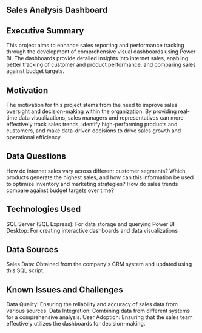 ## Sales Analysis Dashboard

## Executive Summary
This project aims to enhance sales reporting and performance tracking through the development of comprehensive visual dashboards using Power BI. The dashboards provide detailed insights into internet sales, enabling better tracking of customer and product performance, and comparing sales against budget targets.

## Motivation
The motivation for this project stems from the need to improve sales oversight and decision-making within the organization. By providing real-time data visualizations, sales managers and representatives can more effectively track sales trends, identify high-performing products and customers, and make data-driven decisions to drive sales growth and operational efficiency.

## Data Questions
How do internet sales vary across different customer segments?
Which products generate the highest sales, and how can this information be used to optimize inventory and marketing strategies?
How do sales trends compare against budget targets over time?

## Technologies Used
SQL Server (SQL Express): For data storage and querying
Power BI Desktop: For creating interactive dashboards and data visualizations

## Data Sources
Sales Data: Obtained from the company's CRM system and updated using this SQL script.

## Known Issues and Challenges
Data Quality: Ensuring the reliability and accuracy of sales data from various sources.
Data Integration: Combining data from different systems for a comprehensive analysis.
User Adoption: Ensuring that the sales team effectively utilizes the dashboards for decision-making.
